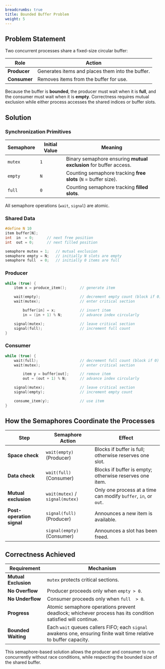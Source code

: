 ```yaml
---
breadcrumbs: true
title: Bounded Buffer Problem
weight: 5
---
```

## Problem Statement

Two concurrent processes share a fixed-size circular buffer:

| Role         | Action                                           |
| ------------ | ------------------------------------------------ |
| **Producer** | Generates items and places them into the buffer. |
| **Consumer** | Removes items from the buffer for use.           |

Because the buffer is **bounded**, the producer must wait when it is **full**, and the consumer must wait when it is **empty**. Correctness requires mutual exclusion while either process accesses the shared indices or buffer slots.

## Solution

### Synchronization Primitives

| Semaphore | Initial Value | Meaning                                                           |
| --------- | ------------- | ----------------------------------------------------------------- |
| `mutex`   | `1`           | Binary semaphore ensuring **mutual exclusion** for buffer access. |
| `empty`   | `N`           | Counting semaphore tracking **free slots** (`N` = buffer size).   |
| `full`    | `0`           | Counting semaphore tracking **filled slots**.                     |

All semaphore operations (`wait`, `signal`) are atomic.

### Shared Data

```c
#define N 10
item buffer[N];
int  in  = 0;      // next free position
int  out = 0;      // next filled position

semaphore mutex = 1;   // mutual exclusion
semaphore empty = N;   // initially N slots are empty
semaphore full  = 0;   // initially 0 items are full
```

### Producer

```c
while (true) {
    item x = produce_item();      // generate item

    wait(empty);                  // decrement empty count (block if 0)
    wait(mutex);                  // enter critical section

        buffer[in] = x;           // insert item
        in = (in + 1) % N;        // advance index circularly

    signal(mutex);                // leave critical section
    signal(full);                 // increment full count
}
```

### Consumer

```c
while (true) {
    wait(full);                   // decrement full count (block if 0)
    wait(mutex);                  // enter critical section

        item y = buffer[out];     // remove item
        out = (out + 1) % N;      // advance index circularly

    signal(mutex);                // leave critical section
    signal(empty);                // increment empty count

    consume_item(y);              // use item
}
```

## How the Semaphores Coordinate the Processes

| Step                      | Semaphore Action                | Effect                                                          |
| ------------------------- | ------------------------------- | --------------------------------------------------------------- |
| **Space check**           | `wait(empty)` (Producer)        | Blocks if buffer is full; otherwise reserves one slot.          |
| **Data check**            | `wait(full)` (Consumer)         | Blocks if buffer is empty; otherwise reserves one item.         |
| **Mutual exclusion**      | `wait(mutex)` / `signal(mutex)` | Only one process at a time can modify `buffer`, `in`, or `out`. |
| **Post-operation signal** | `signal(full)` (Producer)       | Announces a new item is available.                              |
|                           | `signal(empty)` (Consumer)      | Announces a slot has been freed.                                |

## Correctness Achieved

| Requirement          | Mechanism                                                                                                          |
| -------------------- | ------------------------------------------------------------------------------------------------------------------ |
| **Mutual Exclusion** | `mutex` protects critical sections.                                                                                |
| **No Overflow**      | Producer proceeds only when `empty > 0`.                                                                           |
| **No Underflow**     | Consumer proceeds only when `full  > 0`.                                                                           |
| **Progress**         | Atomic semaphore operations prevent deadlock; whichever process has its condition satisfied will continue.         |
| **Bounded Waiting**  | Each `wait` queues callers FIFO; each `signal` awakens one, ensuring finite wait time relative to buffer capacity. |

This semaphore-based solution allows the producer and consumer to run concurrently without race conditions, while respecting the bounded size of the shared buffer.

